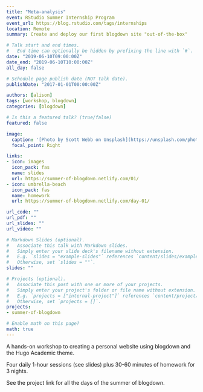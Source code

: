 ```yaml
---
title: "Meta-analysis"
event: RStudio Summer Internship Program
event_url: https://blog.rstudio.com/tags/internships
location: Remote
summary: Create and deploy our first blogdown site "out-of-the-box"

# Talk start and end times.
#   End time can optionally be hidden by prefixing the line with `#`.
date: "2019-06-10T09:00:00Z"
date_end: "2019-06-10T10:00:00Z"
all_day: false

# Schedule page publish date (NOT talk date).
publishDate: "2017-01-01T00:00:00Z"

authors: [alison]
tags: [workshop, blogdown]
categories: [blogdown]

# Is this a featured talk? (true/false)
featured: false

image:
  caption: '[Photo by Scott Webb on Unsplash](https://unsplash.com/photos/hD_qdaSO7Aw)'
  focal_point: Right

links:
- icon: images
  icon_pack: fas
  name: slides
  url: https://summer-of-blogdown.netlify.com/01/
- icon: umbrella-beach
  icon_pack: fas
  name: homework
  url: https://summer-of-blogdown.netlify.com/day-01/

url_code: ""
url_pdf: ""
url_slides: ""
url_video: ""

# Markdown Slides (optional).
#   Associate this talk with Markdown slides.
#   Simply enter your slide deck's filename without extension.
#   E.g. `slides = "example-slides"` references `content/slides/example-slides.md`.
#   Otherwise, set `slides = ""`.
slides: ""

# Projects (optional).
#   Associate this post with one or more of your projects.
#   Simply enter your project's folder or file name without extension.
#   E.g. `projects = ["internal-project"]` references `content/project/deep-learning/index.md`.
#   Otherwise, set `projects = []`.
projects:
- summer-of-blogdown

# Enable math on this page?
math: true
---
```



A hands-on workshop to creating a personal website using blogdown and the Hugo Academic theme.

Four daily 1-hour sessions (see slides) plus 30-60 minutes of homework for 3 nights.

See the project link for all the days of the summer of blogdown.